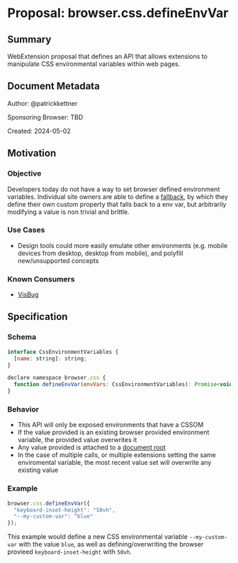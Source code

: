 # Proposal: browser.css.defineEnvVar

## Summary

WebExtension proposal that defines an API that allows extensions to manipulate CSS environmental variables within web pages.

## Document Metadata

Author: @patrickkettner

Sponsoring Browser: TBD

Created: 2024-05-02

## Motivation

### Objective

Developers today do not have a way to set browser defined environment variables. Individual site owners are able to define a [fallback](https://drafts.csswg.org/css-env-1/#env-function), by which they define their own custom property that falls back to a env var, but arbitrarily modifying a value is non trivial and brittle.

### Use Cases

- Design tools could more easily emulate other environments (e.g. mobile devices from desktop, desktop from mobile), and polyfill new/unsupported concepts

### Known Consumers

- [VisBug](https://visbug.web.app/)


## Specification

### Schema

```javascript
interface CssEnvironmentVariables {
  [name: string]: string;
}

declare namespace browser.css {
  function defineEnvVar(envVars: CssEnvironmentVariables): Promise<void>;
}
```

### Behavior

- This API will only be exposed environments that have a CSSOM
- If the value provided is an existing browser provided environment variable, the provided value overwrites it
- Any value provided is attached to a [document root](https://drafts.csswg.org/selectors/#root-pseudo)
- In the case of multiple calls, or multiple extensions setting the same enviromental variable, the most recent value set will overwrite any existing value

### Example

```javascript
browser.css.defineEnvVar({
  "keyboard-inset-height": "50vh",
  "--my-custom-var": "blue"
});
```

This example would define a new CSS environmental variable `--my-custom-var` with the value `blue`, as well as defining/overwriting the browser provieed `keyboard-inset-height` with `50vh`.

